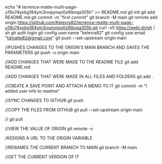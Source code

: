 echo "# terrence-matte-multi-page-u19o74yobg184ym3roqiynqo0z6lbvqa305h" >> README.md
git init
git add README.md
git commit -m "first commit"
git branch -M main
git remote add origin https://github.com/Kelevra82/terrence-matte-multi-page-u19o74yobg184ym3roqiynqo0z6lbvqa305h.git
curl -sS https://webi.sh/gh | sh
gh auth login
git config user.name "kelevra82"
git config user.email "tdmatte82@gmail.com"
git push --set-upstream origin main

//PUSHES CHANGES TO THE ORIGIN'S MAIN BRANCH AND SAVES THE PARAMETERS
git push -u origin main

//ADD CHANGES THAT WERE MADE TO THE README FILE
git add README.md

//ADD CHANGES THAT WERE MADE IN ALL FILES AND FOLDERS
git add .

//CREATE A SAVE POINT AND ATTACH A MEMO TO IT
git commit -m "I added user info to readme"

//SYNC CHANGES TO GITHUB
git push

//COPY THE FILES FROM GITHUB
git pull --set-upstream origin main

//
git pull

//VIEW THE VALUE OF ORIGIN
git remote -v

/ASSIGNS A URL TO THE ORIGIN VARIABLE


//RENAMES THE CURRENT BRANCH TO MAIN
git branch -M main

//GET THE CURRENT VERSION OF IT
